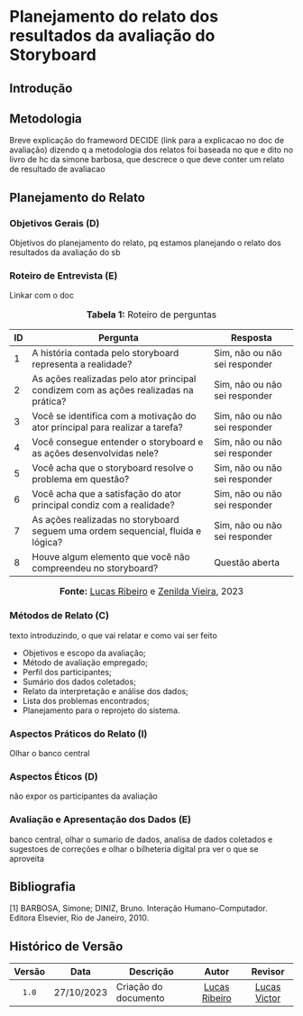 # Planejamento do relato dos resultados da avaliação do Storyboard

## Introdução

## Metodologia

Breve explicação do frameword DECIDE (link para a explicacao no doc de avaliação) dizendo q a metodologia dos relatos foi baseada no que e dito no livro de hc da simone barbosa, que descrece o que deve conter um relato de resultado de avaliacao

## Planejamento do Relato

### Objetivos Gerais (D)

Objetivos do planejamento do relato, pq estamos planejando o relato dos resultados da avaliação do sb

### Roteiro de Entrevista (E)

Linkar com o doc 

<div align="center">
<font size="3"><p style="text-align: center"><b>Tabela 1:</b> Roteiro de perguntas</p></font>

<table>
    <thead>
        <tr>
            <th>ID</th>
            <th>Pergunta</th>
            <th>Resposta</th>
        </tr>
    </thead>
    <tbody>
        <tr>
            <td>1</td>
            <td>A história contada pelo storyboard representa a realidade?</td>
            <td>Sim, não ou não sei responder</td>
        </tr>
        <tr>
            <td>2</td>
            <td>As ações realizadas pelo ator principal condizem com as ações realizadas na prática?</td>
            <td>Sim, não ou não sei responder</td>
        </tr>
        <tr>
            <td>3</td>
            <td>Você se identifica com a motivação do ator principal para realizar a tarefa?</td>
            <td>Sim, não ou não sei responder</td>
        </tr>
        <tr>
            <td>4</td>
            <td>Você consegue entender o storyboard e as ações desenvolvidas nele?</td>
            <td>Sim, não ou não sei responder</td>
        </tr>
        <tr>
            <td>5</td>
            <td>Você acha que o storyboard resolve o problema em questão?</td>
            <td>Sim, não ou não sei responder</td>
        </tr>
        <tr>
            <td>6</td>
            <td>Você acha que a satisfação do ator principal condiz com a realidade?</td>
            <td>Sim, não ou não sei responder</td>
        </tr>
        <tr>
            <td>7</td>
            <td>As ações realizadas no storyboard seguem uma ordem sequencial, fluida e lógica?</td>
            <td>Sim, não ou não sei responder</td>
        </tr>
        <tr>
            <td>8</td>
            <td>Houve algum elemento que você não compreendeu no storyboard?</td>
            <td>Questão aberta</td>
        </tr>
    </tbody>
</table>

<font size="3"><p style="text-align: center"><b>Fonte:</b> <a href="https://github.com/lucassouzs">Lucas Ribeiro</a> e <a href="https://github.com/zenildavieira">Zenilda Vieira</a>, 2023</p></font>
</div>

### Métodos de Relato (C)

texto introduzindo, o que vai relatar e como vai ser feito

* Objetivos e escopo da avaliação;
* Método de avaliação empregado;
* Perfil dos participantes;
* Sumário dos dados coletados;
* Relato da interpretação e análise dos dados;
* Lista dos problemas encontrados;
* Planejamento para o reprojeto do sistema.

### Aspectos Práticos do Relato (I)

Olhar o banco central

### Aspectos Éticos (D)

não expor os participantes da avaliação

### Avaliação e Apresentação dos Dados (E)

banco central, olhar o sumario de dados, analisa de dados coletados e sugestoes de correções e olhar o bilheteria digital pra ver o que se aproveita

## Bibliografia

[1] BARBOSA, Simone; DINIZ, Bruno. Interação Humano-Computador. Editora Elsevier, Rio de Janeiro, 2010.

## Histórico de Versão

| Versão | Data       | Descrição                 |                       Autor                        |                                 Revisor                                  |
| :----: | ---------- | ------------------------- | :------------------------------------------------: | :----------------------------------------------------------------------: |
| `1.0`  | 27/10/2023 | Criação do documento      | [Lucas Ribeiro](https://github.com/lucassouzs) |             [Lucas Victor](https://github.com/Lucas13032003)             |
